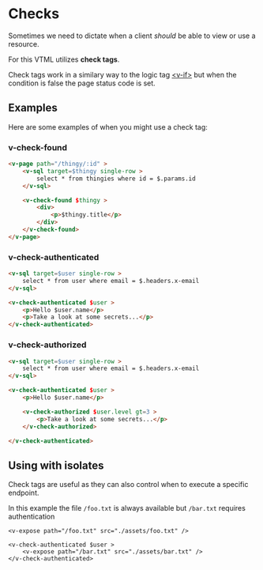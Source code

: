 # Checks

Sometimes we need to dictate when a client _should_ be able to view or use a resource.

For this VTML utilizes **check tags**.

Check tags work in a similary way to the logic tag <a class="link" href="/reference#v-if" >&lt;v-if&gt;</a> but when the condition is false the page status code is set.


## Examples

Here are some examples of when you might use a check tag:

### v-check-found
```html
<v-page path="/thingy/:id" >
    <v-sql target=$thingy single-row >
        select * from thingies where id = $.params.id
    </v-sql>

    <v-check-found $thingy >
        <div>
            <p>$thingy.title</p>
        </div>
    </v-check-found>
</v-page>
```

### v-check-authenticated

```html
<v-sql target=$user single-row >
    select * from user where email = $.headers.x-email
</v-sql>

<v-check-authenticated $user >
    <p>Hello $user.name</p>
    <p>Take a look at some secrets...</p>
</v-check-authenticated>
```

### v-check-authorized

```html
<v-sql target=$user single-row >
    select * from user where email = $.headers.x-email
</v-sql>

<v-check-authenticated $user >
    <p>Hello $user.name</p>

    <v-check-authorized $user.level gt=3 >
        <p>Take a look at some secrets...</p>
    </v-check-authorized>

</v-check-authenticated>
```


## Using with isolates

Check tags are useful as they can also control when to execute a specific endpoint.

In this example the file `/foo.txt` is always available but `/bar.txt` requires authentication

```
<v-expose path="/foo.txt" src="./assets/foo.txt" />

<v-check-authenticated $user >
    <v-expose path="/bar.txt" src="./assets/bar.txt" />
</v-check-authenticated>
```

